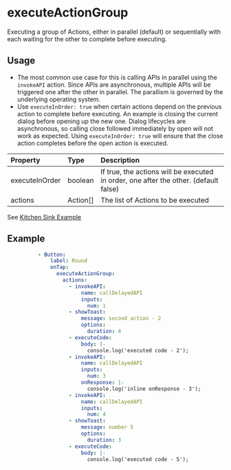 # executeActionGroup
Executing a group of Actions, either in parallel (default) or sequentially with each waiting for the other to complete before executing.

## Usage
- The most common use case for this is calling APIs in parallel using the `invokeAPI` action. Since APIs are asynchronous, multiple APIs will be triggered one after the other in parallel. The parallism is governed by the underlying operating system.
- Use `executeInOrder: true` when certain actions depend on the previous action to complete before executing. An example is closing the current dialog before opening up the new one. Dialog lifecycles are asynchronous, so calling close followed immediately by open will not work as expected. Using `executeInOrder: true` will ensure that the close action completes before the open action is executed.

| Property       | Type     | Description                                                                          |
|:---------------|:---------|:-------------------------------------------------------------------------------------|
| executeInOrder | boolean  | If true, the actions will be executed in order, one after the other. (default false) |
| actions        | Action[] | The list of Actions to be executed                                                   |


See [Kitchen Sink Example](https://studio.ensembleui.com/app/e24402cb-75e2-404c-866c-29e6c3dd7992/screen/VJQun4rJ91mATTBopsNy#)

## Example
```yaml
          - Button:
              label: Round
              onTap:
                executeActionGroup:
                  actions:
                    - invokeAPI:
                        name: callDelayedAPI
                        inputs:
                          num: 1
                    - showToast:
                        message: second action - 2
                        options:
                          duration: 4
                    - executeCode:
                        body: |- 
                          console.log('executed code - 2');
                    - invokeAPI:
                        name: callDelayedAPI
                        inputs:
                          num: 3
                        onResponse: |-
                          console.log('inline onResponse - 3');
                    - invokeAPI:
                        name: callDelayedAPI
                        inputs:
                          num: 4
                    - showToast:
                        message: number 5
                        options:
                          duration: 3
                    - executeCode:
                        body: |- 
                          console.log('executed code - 5');
```

